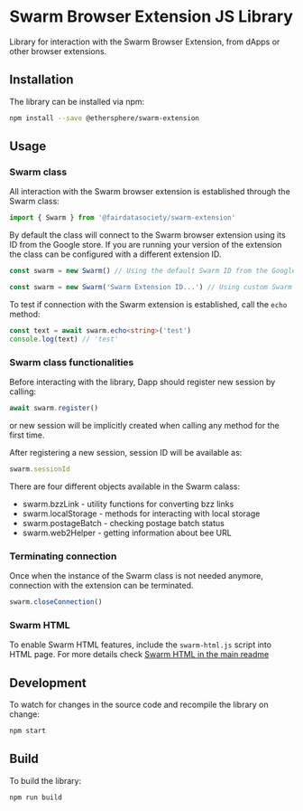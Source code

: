 # Swarm Browser Extension JS Library

Library for interaction with the Swarm Browser Extension, from dApps or other browser extensions.

## Installation

The library can be installed via npm:

```bash
npm install --save @ethersphere/swarm-extension
```

## Usage

### Swarm class

All interaction with the Swarm browser extension is established through the Swarm class:

```typescript
import { Swarm } from '@fairdatasociety/swarm-extension'
```

By default the class will connect to the Swarm browser extension using its ID from the Google store. If you
are running your version of the extension the class can be configured with a different extension ID.

```typescript
const swarm = new Swarm() // Using the default Swarm ID from the Google store
```

```typescript
const swarm = new Swarm('Swarm Extension ID...') // Using custom Swarm ID
```

To test if connection with the Swarm extension is established, call the `echo` method:

```typescript
const text = await swarm.echo<string>('test')
console.log(text) // 'test'
```

### Swarm class functionalities

Before interacting with the library, Dapp should register new session by calling:

```typescript
await swarm.register()
```

or new session will be implicitly created when calling any method for the first time.

After registering a new session, session ID will be available as:

```typescript
swarm.sessionId
```

There are four different objects available in the Swarm calass:

- swarm.bzzLink - utility functions for converting bzz links
- swarm.localStorage - methods for interacting with local storage
- swarm.postageBatch - checking postage batch status
- swarm.web2Helper - getting information about bee URL

### Terminating connection

Once when the instance of the Swarm class is not needed anymore, connection with the extension can be terminated.

```typescript
swarm.closeConnection()
```

### Swarm HTML

To enable Swarm HTML features, include the `swarm-html.js` script into HTML page. For more details check [Swarm HTML in the main readme](../README.md#swarm-html)

## Development

To watch for changes in the source code and recompile the library on change:

```bash
npm start
```

## Build

To build the library:

```bash
npm run build
```
